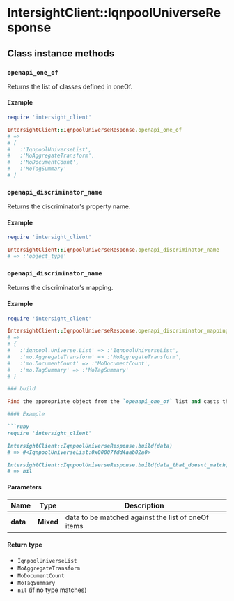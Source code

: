 # IntersightClient::IqnpoolUniverseResponse

## Class instance methods

### `openapi_one_of`

Returns the list of classes defined in oneOf.

#### Example

```ruby
require 'intersight_client'

IntersightClient::IqnpoolUniverseResponse.openapi_one_of
# =>
# [
#   :'IqnpoolUniverseList',
#   :'MoAggregateTransform',
#   :'MoDocumentCount',
#   :'MoTagSummary'
# ]
```

### `openapi_discriminator_name`

Returns the discriminator's property name.

#### Example

```ruby
require 'intersight_client'

IntersightClient::IqnpoolUniverseResponse.openapi_discriminator_name
# => :'object_type'
```

### `openapi_discriminator_name`

Returns the discriminator's mapping.

#### Example

```ruby
require 'intersight_client'

IntersightClient::IqnpoolUniverseResponse.openapi_discriminator_mapping
# =>
# {
#   :'iqnpool.Universe.List' => :'IqnpoolUniverseList',
#   :'mo.AggregateTransform' => :'MoAggregateTransform',
#   :'mo.DocumentCount' => :'MoDocumentCount',
#   :'mo.TagSummary' => :'MoTagSummary'
# }

### build

Find the appropriate object from the `openapi_one_of` list and casts the data into it.

#### Example

```ruby
require 'intersight_client'

IntersightClient::IqnpoolUniverseResponse.build(data)
# => #<IqnpoolUniverseList:0x00007fdd4aab02a0>

IntersightClient::IqnpoolUniverseResponse.build(data_that_doesnt_match)
# => nil
```

#### Parameters

| Name | Type | Description |
| ---- | ---- | ----------- |
| **data** | **Mixed** | data to be matched against the list of oneOf items |

#### Return type

- `IqnpoolUniverseList`
- `MoAggregateTransform`
- `MoDocumentCount`
- `MoTagSummary`
- `nil` (if no type matches)

